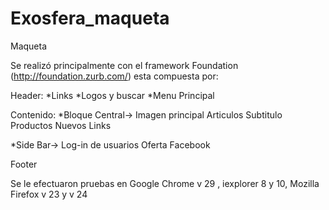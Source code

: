 Exosfera_maqueta
================

Maqueta

Se realizó principalmente con el framework Foundation (http://foundation.zurb.com/) esta compuesta por:

Header:
 *Links 
 *Logos y buscar
 *Menu Principal

Contenido:
 *Bloque Central->
  Imagen principal
  Articulos
  Subtitulo
  Productos Nuevos
  Links
			
 *Side Bar->
  Log-in de usuarios
  Oferta
  Facebook
			
Footer

Se le efectuaron pruebas en Google Chrome v 29 , iexplorer 8 y 10, Mozilla Firefox v 23 y v 24
